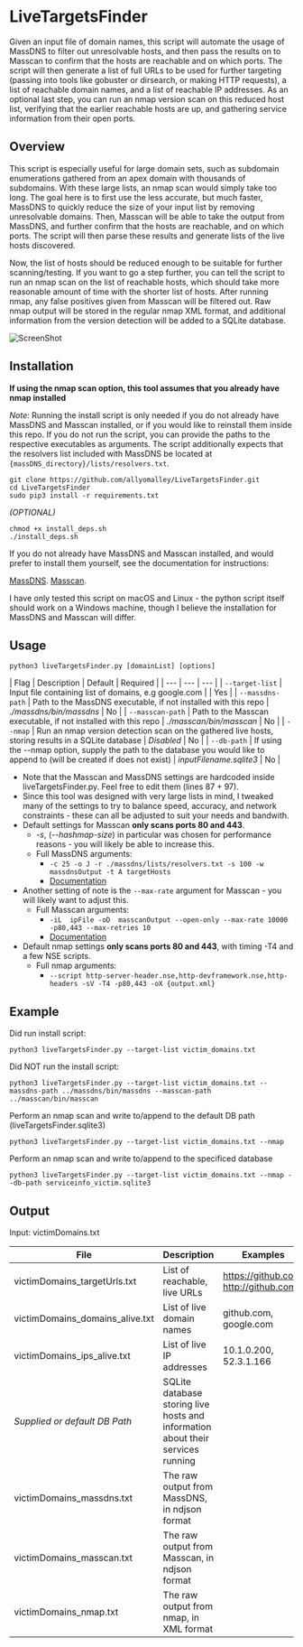 # LiveTargetsFinder

Given an input file of domain names, this script will automate the usage of MassDNS to filter out unresolvable hosts, and then pass the results on to Masscan to confirm that the hosts are reachable and on which ports. The script will then generate a list of full URLs to be used for further targeting (passing into tools like gobuster or dirsearch, or making HTTP requests), a list of reachable domain names, and a list of reachable IP addresses. As an optional last step, you can run an nmap version scan on this reduced host list, verifying that the earlier reachable hosts are up, and gathering service information from their open ports.

## Overview

This script is especially useful for large domain sets, such as subdomain enumerations gathered from an apex domain with thousands of subdomains. With these large lists, an nmap scan would simply take too long. The goal here is to first use the less accurate, but much faster, MassDNS to quickly reduce the size of your input list by removing unresolvable domains. Then, Masscan will be able to take the output from MassDNS, and further confirm that the hosts are reachable, and on which ports. The script will then parse these results and generate lists of the live hosts discovered.

Now, the list of hosts should be reduced enough to be suitable for further scanning/testing. If you want to go a step further, you can tell the script to run an nmap scan on the list of reachable hosts, which should take more reasonable amount of time with the shorter list of hosts. After running nmap, any false positives given from Masscan will be filtered out. Raw nmap output will be stored in the regular nmap XML format, and additional information from the version detection will be added to a SQLite database.

![ScreenShot](https://raw.githubusercontent.com/allyomalley/LiveTargetsFinder/master/livehosts_img.png)


## Installation

**If using the nmap scan option, this tool assumes that you already have nmap installed**

*Note*: Running the install script is only needed if you do not already have MassDNS and Masscan installed, or if you would like to reinstall them inside this repo. If you do not run the script, you can provide the paths to the respective executables as arguments. The script additionally expects that the resolvers list included with MassDNS be located at ```{massDNS_directory}/lists/resolvers.txt```.

```
git clone https://github.com/allyomalley/LiveTargetsFinder.git
cd LiveTargetsFinder
sudo pip3 install -r requirements.txt
```

*(OPTIONAL)*
```
chmod +x install_deps.sh
./install_deps.sh
```

If you do not already have MassDNS and Masscan installed, and would prefer to install them yourself, see the documentation for instructions:

[MassDNS](https://github.com/blechschmidt/massdns).
[Masscan](https://github.com/robertdavidgraham/masscan).

I have only tested this script on macOS and Linux - the python script itself should work on a Windows machine, though I believe the installation for MassDNS and Masscan will differ.

## Usage

```
python3 liveTargetsFinder.py [domainList] [options]
```

| Flag | Description | Default | Required |
| --- | --- | --- |
| `--target-list` | Input file containing list of domains, e.g google.com | | Yes |
| `--massdns-path` | Path to the MassDNS executable, if not installed with this repo | *./massdns/bin/massdns* | No |
| `--masscan-path` | Path to the Masscan executable, if not installed with this repo | *./masscan/bin/masscan* | No |
| `--nmap` | Run an nmap version detection scan on the gathered live hosts, storing results in a SQLite database  | *Disabled* | No |
| `--db-path` | If using the --nmap option, supply the path to the database you would like to append to (will be created if does not exist) | *inputFilename.sqlite3* | No |


* Note that the Masscan and MassDNS settings are hardcoded inside liveTargetsFinder.py. Feel free to edit them (lines 87 + 97).
* Since this tool was designed with very large lists in mind, I tweaked many of the settings to try to balance speed, accuracy, and network constraints - these can all be adjusted to suit your needs and bandwith.
* Default settings for Masscan **only scans ports 80 and 443**. 
  - *-s*, (*--hashmap-size*) in particular was chosen for performance reasons - you will likely be able to increase this.
  - Full MassDNS arguments:
    - ```-c 25 -o J -r ./massdns/lists/resolvers.txt -s 100 -w  massdnsOutput -t A targetHosts```
    - [Documentation](https://github.com/blechschmidt/massdns)
* Another setting of note is the ```--max-rate``` argument for Masscan - you will likely want to adjust this.
  - Full Masscan arguments:
    - ```-iL  ipFile -oD  masscanOutput --open-only --max-rate 10000 -p80,443 --max-retries 10```
    - [Documentation](https://github.com/robertdavidgraham/masscan)
* Default nmap settings **only scans ports 80 and 443**, with timing -T4 and a few NSE scripts.
  - Full nmap arguments:
    - ```--script http-server-header.nse,http-devframework.nse,http-headers -sV -T4 -p80,443 -oX {output.xml}```

## Example

Did run install script:

```
python3 liveTargetsFinder.py --target-list victim_domains.txt
```

Did NOT run the install script:

```
python3 liveTargetsFinder.py --target-list victim_domains.txt --massdns-path ../massdns/bin/massdns --masscan-path ../masscan/bin/masscan 
```

Perform an nmap scan and write to/append to the default DB path (liveTargetsFinder.sqlite3)

```
python3 liveTargetsFinder.py --target-list victim_domains.txt --nmap
```

Perform an nmap scan and write to/append to the specificed database

```
python3 liveTargetsFinder.py --target-list victim_domains.txt --nmap --db-path serviceinfo_victim.sqlite3
```

## Output

Input: victimDomains.txt

| File | Description | Examples |
| --- | --- | --- |
| victimDomains_targetUrls.txt | List of reachable, live URLs | https://github.com, http://github.com |
| victimDomains_domains_alive.txt | List of live domain names | github.com, google.com |
| victimDomains_ips_alive.txt | List of live IP addresses | 10.1.0.200, 52.3.1.166 |
| *Supplied or default DB Path* | SQLite database storing live hosts and information about their services running | |
| victimDomains_massdns.txt | The raw output from MassDNS, in ndjson format | |
| victimDomains_masscan.txt | The raw output from Masscan, in ndjson format | | 
| victimDomains_nmap.txt | The raw output from nmap, in XML format | | 


